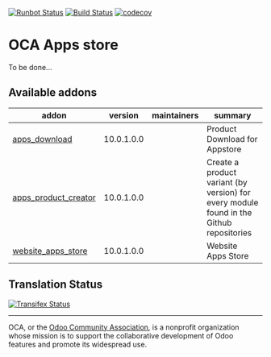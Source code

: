 [![Runbot Status](https://runbot.odoo-community.org/runbot/badge/flat/249/10.0.svg)](https://runbot.odoo-community.org/runbot/repo/github-com-oca-apps-store-249)
[![Build Status](https://travis-ci.org/OCA/apps-store.svg?branch=10.0)](https://travis-ci.org/OCA/apps-store)
[![codecov](https://codecov.io/gh/OCA/apps-store/branch/10.0/graph/badge.svg)](https://codecov.io/gh/OCA/apps-store)


# OCA Apps store

To be done...

[//]: # (addons)

Available addons
----------------
addon | version | maintainers | summary
--- | --- | --- | ---
[apps_download](apps_download/) | 10.0.1.0.0 |  | Product Download for Appstore
[apps_product_creator](apps_product_creator/) | 10.0.1.0.0 |  | Create a product variant (by version) for every module found in the Github repositories
[website_apps_store](website_apps_store/) | 10.0.1.0.0 |  | Website Apps Store

[//]: # (end addons)

Translation Status
------------------
[![Transifex Status](https://www.transifex.com/projects/p/OCA-apps-store-10-0/chart/image_png)](https://www.transifex.com/projects/p/OCA-apps-store-10-0)

----

OCA, or the [Odoo Community Association](http://odoo-community.org/), is a nonprofit organization whose
mission is to support the collaborative development of Odoo features and
promote its widespread use.
